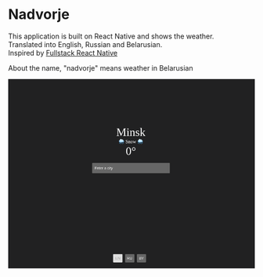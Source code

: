 # Nadvorje

This application is built on React Native and shows the weather.  
Translated into English, Russian and Belarusian.  
Inspired by [Fullstack React Native](https://www.newline.co/fullstack-react-native/)

About the name, "nadvorje" means weather in Belarusian

![App](./nadvorje.png)
